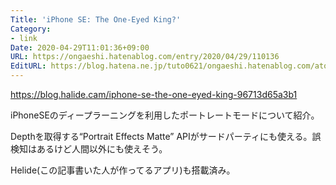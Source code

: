 ```yaml
---
Title: 'iPhone SE: The One-Eyed King?'
Category:
- link
Date: 2020-04-29T11:01:36+09:00
URL: https://ongaeshi.hatenablog.com/entry/2020/04/29/110136
EditURL: https://blog.hatena.ne.jp/tuto0621/ongaeshi.hatenablog.com/atom/entry/26006613558216373
---
```


https://blog.halide.cam/iphone-se-the-one-eyed-king-96713d65a3b1 

iPhoneSEのディープラーニングを利用したポートレートモードについて紹介。

Depthを取得する“Portrait Effects Matte” APIがサードパーティにも使える。誤検知はあるけど人間以外にも使えそう。

Helide(この記事書いた人が作ってるアプリ)も搭載済み。
